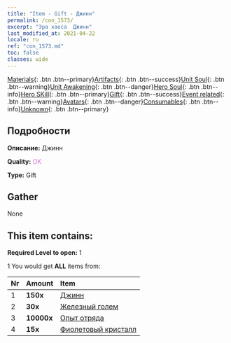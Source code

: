 ```yaml
---
title: "Item - Gift - Джинн"
permalink: /con_1573/
excerpt: "Эра хаоса  Джинн"
last_modified_at: 2021-04-22
locale: ru
ref: "con_1573.md"
toc: false
classes: wide
---
```

 [Materials](/ItemsRU/){: .btn .btn--primary}[Artifacts](/ItemsRU/Artifacts/){: .btn .btn--success}[Unit Soul](/ItemsRU/UnitSoul/){: .btn .btn--warning}[Unit Awakening](/ItemsRU/UnitAwakening/){: .btn .btn--danger}[Hero Soul](/ItemsRU/HeroSoul/){: .btn .btn--info}[Hero SKill](/ItemsRU/HeroSkill/){: .btn .btn--primary}[Gift](/ItemsRU/Gift/){: .btn .btn--success}[Event related](/ItemsRU/Events/){: .btn .btn--warning}[Avatars](/ItemsRU/Avatars/){: .btn .btn--danger}[Consumables](/ItemsRU/Consumables/){: .btn .btn--info}[Unknown](/ItemsRU/Unknown/){: .btn .btn--primary}

## Подробности
 **Описание:** Джинн

 **Quality:** <span style="color: #DA70D6">OK</span>

 **Type:** Gift

## Gather

  None

## This item contains:

 **Required Level to open:** 1

 1 You would get **ALL** items  from:

  | Nr | Amount |     Item    |
  |:---|:-------|:------------|
  | 1 |  **150x** | [Джинн](/ru/Items/unt_239/) |  | 
  | 2 |  **30x** | [Железный голем](/ru/Items/unt_237/) |  | 
  | 3 |  **10000x** | [Опыт отряда](/ru/Items/con_902/) |  | 
  | 4 |  **15x** | [Фиолетовый кристалл](/ru/Items/con_720/) |  | 
